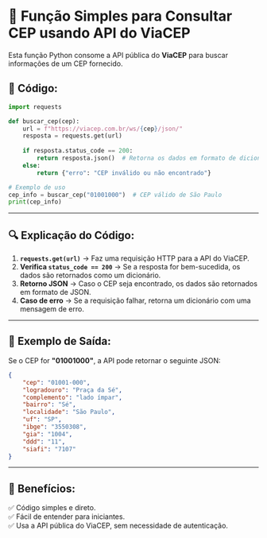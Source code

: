 # 📌 Função Simples para Consultar CEP usando API do ViaCEP

Esta função Python consome a API pública do **ViaCEP** para buscar informações de um CEP fornecido.

## 📜 **Código:**
```python
import requests

def buscar_cep(cep):
    url = f"https://viacep.com.br/ws/{cep}/json/"
    resposta = requests.get(url)
    
    if resposta.status_code == 200:
        return resposta.json()  # Retorna os dados em formato de dicionário
    else:
        return {"erro": "CEP inválido ou não encontrado"}

# Exemplo de uso
cep_info = buscar_cep("01001000")  # CEP válido de São Paulo
print(cep_info)
```

---

## 🔍 **Explicação do Código:**

1. **`requests.get(url)`** → Faz uma requisição HTTP para a API do ViaCEP.
2. **Verifica `status_code == 200`** → Se a resposta for bem-sucedida, os dados são retornados como um dicionário.
3. **Retorno JSON** → Caso o CEP seja encontrado, os dados são retornados em formato de JSON.
4. **Caso de erro** → Se a requisição falhar, retorna um dicionário com uma mensagem de erro.

---

## 📝 **Exemplo de Saída:**

Se o CEP for **"01001000"**, a API pode retornar o seguinte JSON:
```json
{
    "cep": "01001-000",
    "logradouro": "Praça da Sé",
    "complemento": "lado ímpar",
    "bairro": "Sé",
    "localidade": "São Paulo",
    "uf": "SP",
    "ibge": "3550308",
    "gia": "1004",
    "ddd": "11",
    "siafi": "7107"
}
```

---

## 🚀 **Benefícios:**
✅ Código simples e direto.  
✅ Fácil de entender para iniciantes.  
✅ Usa a API pública do ViaCEP, sem necessidade de autenticação.  

